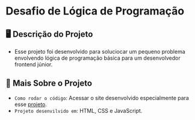 # Desafio de Lógica de Programação

## 🖥️ Descrição do Projeto
* Esse projeto foi desenvolvido para soluciocar um pequeno problema envolvendo lógica de programação básica para um desenvolvedor frontend júnior.

## :hammer: Mais Sobre o Projeto

- `Como rodar o código`: Acessar o site desenvolvido especialmente para esse [projeto](https://desafio-logica-programacao.vercel.app/index.html).
- `Projeto desenvilvido em`: HTML, CSS e JavaScript.
